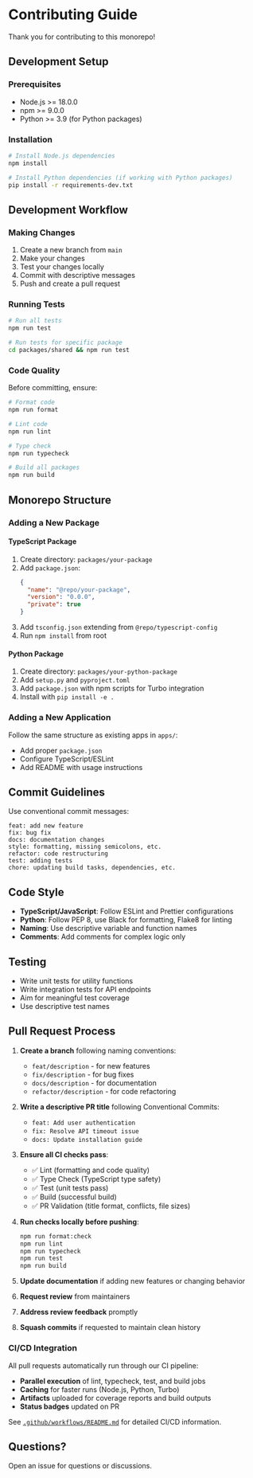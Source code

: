 # Contributing Guide

Thank you for contributing to this monorepo!

## Development Setup

### Prerequisites

- Node.js >= 18.0.0
- npm >= 9.0.0
- Python >= 3.9 (for Python packages)

### Installation

```bash
# Install Node.js dependencies
npm install

# Install Python dependencies (if working with Python packages)
pip install -r requirements-dev.txt
```

## Development Workflow

### Making Changes

1. Create a new branch from `main`
2. Make your changes
3. Test your changes locally
4. Commit with descriptive messages
5. Push and create a pull request

### Running Tests

```bash
# Run all tests
npm run test

# Run tests for specific package
cd packages/shared && npm run test
```

### Code Quality

Before committing, ensure:

```bash
# Format code
npm run format

# Lint code
npm run lint

# Type check
npm run typecheck

# Build all packages
npm run build
```

## Monorepo Structure

### Adding a New Package

#### TypeScript Package

1. Create directory: `packages/your-package`
2. Add `package.json`:
   ```json
   {
     "name": "@repo/your-package",
     "version": "0.0.0",
     "private": true
   }
   ```
3. Add `tsconfig.json` extending from `@repo/typescript-config`
4. Run `npm install` from root

#### Python Package

1. Create directory: `packages/your-python-package`
2. Add `setup.py` and `pyproject.toml`
3. Add `package.json` with npm scripts for Turbo integration
4. Install with `pip install -e .`

### Adding a New Application

Follow the same structure as existing apps in `apps/`:
- Add proper `package.json`
- Configure TypeScript/ESLint
- Add README with usage instructions

## Commit Guidelines

Use conventional commit messages:

```
feat: add new feature
fix: bug fix
docs: documentation changes
style: formatting, missing semicolons, etc.
refactor: code restructuring
test: adding tests
chore: updating build tasks, dependencies, etc.
```

## Code Style

- **TypeScript/JavaScript**: Follow ESLint and Prettier configurations
- **Python**: Follow PEP 8, use Black for formatting, Flake8 for linting
- **Naming**: Use descriptive variable and function names
- **Comments**: Add comments for complex logic only

## Testing

- Write unit tests for utility functions
- Write integration tests for API endpoints
- Aim for meaningful test coverage
- Use descriptive test names

## Pull Request Process

1. **Create a branch** following naming conventions:
   - `feat/description` - for new features
   - `fix/description` - for bug fixes
   - `docs/description` - for documentation
   - `refactor/description` - for code refactoring

2. **Write a descriptive PR title** following Conventional Commits:
   - `feat: Add user authentication`
   - `fix: Resolve API timeout issue`
   - `docs: Update installation guide`

3. **Ensure all CI checks pass**:
   - ✅ Lint (formatting and code quality)
   - ✅ Type Check (TypeScript type safety)
   - ✅ Test (unit tests pass)
   - ✅ Build (successful build)
   - ✅ PR Validation (title format, conflicts, file sizes)

4. **Run checks locally before pushing**:
   ```bash
   npm run format:check
   npm run lint
   npm run typecheck
   npm run test
   npm run build
   ```

5. **Update documentation** if adding new features or changing behavior

6. **Request review** from maintainers

7. **Address review feedback** promptly

8. **Squash commits** if requested to maintain clean history

### CI/CD Integration

All pull requests automatically run through our CI pipeline:
- **Parallel execution** of lint, typecheck, test, and build jobs
- **Caching** for faster runs (Node.js, Python, Turbo)
- **Artifacts** uploaded for coverage reports and build outputs
- **Status badges** updated on PR

See [`.github/workflows/README.md`](.github/workflows/README.md) for detailed CI/CD information.

## Questions?

Open an issue for questions or discussions.

